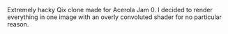 Extremely hacky Qix clone made for Acerola Jam 0.
I decided to render everything in one image with an overly convoluted shader for no particular reason.
